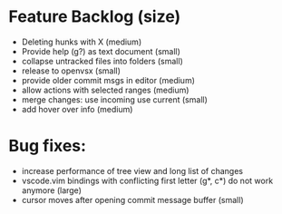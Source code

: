 # Feature Backlog (size)
* Deleting hunks with X (medium)
* Provide help (g?) as text document (small)
* collapse untracked files into folders (small)
* release to openvsx (small)
* provide older commit msgs in editor (medium)
* allow actions with selected ranges (medium)
* merge changes: use incoming use current (small)
* add hover over info (medium)

# Bug fixes:
* increase performance of tree view and long list of changes
* vscode.vim bindings with conflicting first letter (g*, c*) do not work anymore (large)
* cursor moves after opening commit message buffer (small)
